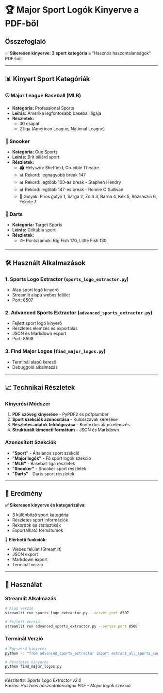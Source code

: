 # 🏆 Major Sport Logók Kinyerve a PDF-ből

## Összefoglaló
✅ **Sikeresen kinyerve: 3 sport kategória** a "Hasznos haszontalanságok" PDF-ből.

---

## 📊 Kinyert Sport Kategóriák

### ⚾ Major League Baseball (MLB)
- **Kategória:** Professional Sports
- **Leírás:** Amerika legfontosabb baseball ligája
- **Részletek:**
  - 30 csapat
  - 2 liga (American League, National League)

### 🎱 Snooker
- **Kategória:** Cue Sports  
- **Leírás:** Brit biliárd sport
- **Részletek:**
  - 🏟️ Helyszín: Sheffield, Crucible Theatre
  - 📊 Rekord: legnagyobb break 147
  - 📊 Rekord: legtöbb 100-as break - Stephen Hendry
  - 📊 Rekord: legtöbb 147-es break - Ronnie O'Sullivan
  - 🎯 Golyók: Piros golyó 1, Sárga 2, Zöld 3, Barna 4, Kék 5, Rózsaszín 6, Fekete 7

### 🎯 Darts
- **Kategória:** Target Sports
- **Leírás:** Céltábla sport
- **Részletek:**
  - 🐟 Pontszámok: Big Fish 170, Little Fish 130

---

## 🛠️ Használt Alkalmazások

### 1. Sports Logo Extractor (`sports_logo_extractor.py`)
- Alap sport logó kinyerő
- Streamlit alapú webes felület
- Port: 8507

### 2. Advanced Sports Extractor (`advanced_sports_extractor.py`)
- Fejlett sport logó kinyerő
- Részletes elemzés és exportálás
- JSON és Markdown export
- Port: 8508

### 3. Find Major Logos (`find_major_logos.py`)
- Terminál alapú kereső
- Debuggoló alkalmazás

---

## 📈 Technikai Részletek

### Kinyerési Módszer
1. **PDF szöveg kinyerése** - PyPDF2 és pdfplumber
2. **Sport szekciók azonosítása** - Kulcsszavak keresése
3. **Részletes adatok feldolgozása** - Kontextus alapú elemzés
4. **Strukturált kimeneti formátum** - JSON és Markdown

### Azonosított Szekciók
- **"Sport"** - Általános sport szekció
- **"Major logók"** - Fő sport logók szekció  
- **"MLB"** - Baseball liga részletek
- **"Snooker"** - Snooker sport részletek
- **"Darts"** - Darts sport részletek

---

## 🎯 Eredmény

**✅ Sikeresen kinyerve és kategorizálva:**
- 3 különböző sport kategória
- Részletes sport információk
- Rekordok és statisztikák
- Exportálható formátumok

**🔧 Elérhető funkciók:**
- Webes felület (Streamlit)
- JSON export
- Markdown export
- Terminál verzió

---

## 🚀 Használat

### Streamlit Alkalmazás
```bash
# Alap verzió
streamlit run sports_logo_extractor.py --server.port 8507

# Fejlett verzió
streamlit run advanced_sports_extractor.py --server.port 8508
```

### Terminál Verzió
```bash
# Egyszerű kinyerés
python -c "from advanced_sports_extractor import extract_all_sports_content; print(extract_all_sports_content())"

# Részletes kinyerés
python find_major_logos.py
```

---

*Készítette: Sports Logo Extractor v2.0*  
*Forrás: Hasznos haszontalanságok PDF - Major logók szekció* 